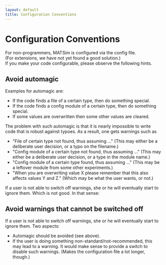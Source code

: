 ```yaml
---
layout: default
title: Configuration Conventions
---
```


# Configuration Conventions


For non-programmers, MATSim is configured via the config file.  
(For extensions, we have not yet found a good solution.)  
If you make your code configurable, please observe the following hints.

## Avoid automagic

Examples for automagic are:

- If the code finds a file of a certain type, then do something special.
- If the code finds a config module of a certain type, then do something special.
- If some values are overwritten then some other values are cleared.

The problem with such automagic is that it is nearly impossible to write code 
that is robust against typoes.  As a result, one gets warnings such as

- "File of certain type not found, thus assuming ..."  (This may either be a deliberate user decision, or a typo on the filename.)
- "Config module of a certain type not found, thus assuming ..." (This may either be a deliberate user decision, or a type in the module name.)
- "Config module of a certain type found, thus assuming ..." (This may be a leftover module from some other experiments.)
- "When you are overwriting value X please remember that this also affects values Y and Z." (Which may be what the user wants, or not.)

If a user is not able to switch off warnings, she or he will eventually start to ignore them.  Which is not good. In that sense:

## Avoid warnings that cannot be switched off

If a user is not able to switch off warnings, she or he will eventually start to ignore them.  Two aspects:

- Automagic should be avoided (see above).
- If the user is doing something non-standard/not-recommended, this may lead to a warning.
  It would make sense to provide a switch to disable such warnings. (Makes the configuration file a lot longer, though.)
